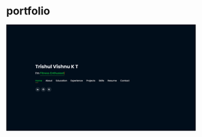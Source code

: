 # portfolio
![image](https://raw.githubusercontent.com/tejas-mn/portfolio/main/Screenshot%20(15).png)
